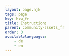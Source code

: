 ```yaml
---
layout: page.njk
tags: page
key: how_fr
title: Instructions
parent: community-assets_fr
order: 3
availablelanguages: 
    - de
    - en
---
```

